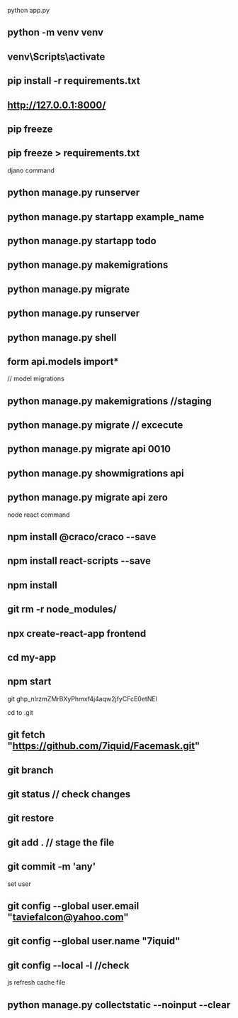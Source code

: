 

python app.py

## python -m venv venv
## venv\Scripts\activate
## pip install -r requirements.txt
## http://127.0.0.1:8000/
## pip freeze
## pip freeze > requirements.txt



djano command
## python manage.py runserver <!-- "execute server" -->
## python manage.py startapp example_name
## python manage.py startapp todo
## python manage.py makemigrations
## python manage.py migrate
## python manage.py runserver
## python manage.py shell
## form api.models import*


// model migrations
## python manage.py makemigrations //staging
## python manage.py migrate	// excecute 
## python manage.py  migrate api 0010
## python manage.py  showmigrations api
## python manage.py  migrate api zero

node react command
## npm install @craco/craco --save
## npm install react-scripts --save
## npm install
## git rm -r node_modules/
## npx create-react-app frontend
## cd my-app
## npm start


git 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

cd to .git
## git fetch "https://github.com/7iquid/Facemask.git"
## git branch

## git status // check changes
## git restore <path name>


## git add . // stage the file
## git commit -m 'any'

set user
## git config --global user.email "taviefalcon@yahoo.com"
## git config --global user.name "7iquid"
## git config --local -l //check

js refresh cache file
## python manage.py collectstatic --noinput --clear